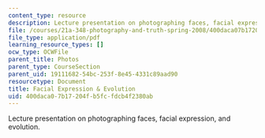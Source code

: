 ```yaml
---
content_type: resource
description: Lecture presentation on photographing faces, facial expression, and evolution.
file: /courses/21a-348-photography-and-truth-spring-2008/400daca07b17204fb5fcfdcb4f2380ab_MIT21A_348S08_expression_1.pdf
file_type: application/pdf
learning_resource_types: []
ocw_type: OCWFile
parent_title: Photos
parent_type: CourseSection
parent_uid: 19111682-54bc-253f-8e45-4331c89aad90
resourcetype: Document
title: Facial Expression & Evolution
uid: 400daca0-7b17-204f-b5fc-fdcb4f2380ab
---
```

Lecture presentation on photographing faces, facial expression, and evolution.

